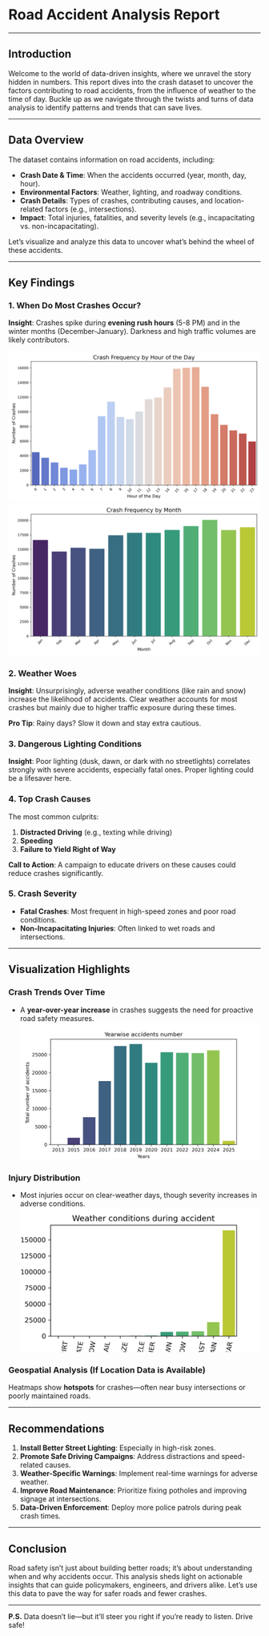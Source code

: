 # Road Accident Analysis Report

---

## **Introduction**
Welcome to the world of data-driven insights, where we unravel the story hidden in numbers. This report dives into the crash dataset to uncover the factors contributing to road accidents, from the influence of weather to the time of day. Buckle up as we navigate through the twists and turns of data analysis to identify patterns and trends that can save lives.

---

## **Data Overview**
The dataset contains information on road accidents, including:
- **Crash Date & Time**: When the accidents occurred (year, month, day, hour).
- **Environmental Factors**: Weather, lighting, and roadway conditions.
- **Crash Details**: Types of crashes, contributing causes, and location-related factors (e.g., intersections).
- **Impact**: Total injuries, fatalities, and severity levels (e.g., incapacitating vs. non-incapacitating).

Let’s visualize and analyze this data to uncover what’s behind the wheel of these accidents.

---

## **Key Findings**

### **1. When Do Most Crashes Occur?**
**Insight**: Crashes spike during **evening rush hours** (5-8 PM) and in the winter months (December-January). Darkness and high traffic volumes are likely contributors.

![Chart Placeholder: Crashes by Hour and Month](images/crash_frequency_by_hour.png)
![Chart Placeholder: Crashes by Hour and Month](images/crash_frequency_by_month.png)

### **2. Weather Woes**
**Insight**: Unsurprisingly, adverse weather conditions (like rain and snow) increase the likelihood of accidents. Clear weather accounts for most crashes but mainly due to higher traffic exposure during these times.

**Pro Tip**: Rainy days? Slow it down and stay extra cautious.

### **3. Dangerous Lighting Conditions**
**Insight**: Poor lighting (dusk, dawn, or dark with no streetlights) correlates strongly with severe accidents, especially fatal ones. Proper lighting could be a lifesaver here.

### **4. Top Crash Causes**
The most common culprits:
1. **Distracted Driving** (e.g., texting while driving)
2. **Speeding**
3. **Failure to Yield Right of Way**

**Call to Action**: A campaign to educate drivers on these causes could reduce crashes significantly.

### **5. Crash Severity**
- **Fatal Crashes**: Most frequent in high-speed zones and poor road conditions.
- **Non-Incapacitating Injuries**: Often linked to wet roads and intersections.

---

## **Visualization Highlights**

### **Crash Trends Over Time**
- A **year-over-year increase** in crashes suggests the need for proactive road safety measures.
  ![](images/crash_frequency_by_year.png)

### **Injury Distribution**
- Most injuries occur on clear-weather days, though severity increases in adverse conditions.
![Chart Placeholder: Injury Types vs. Road Conditions](images/weather_condition.png)

### **Geospatial Analysis (If Location Data is Available)**
Heatmaps show **hotspots** for crashes—often near busy intersections or poorly maintained roads.

---

## **Recommendations**
1. **Install Better Street Lighting**: Especially in high-risk zones.
2. **Promote Safe Driving Campaigns**: Address distractions and speed-related causes.
3. **Weather-Specific Warnings**: Implement real-time warnings for adverse weather.
4. **Improve Road Maintenance**: Prioritize fixing potholes and improving signage at intersections.
5. **Data-Driven Enforcement**: Deploy more police patrols during peak crash times.

---

## **Conclusion**
Road safety isn’t just about building better roads; it’s about understanding when and why accidents occur. This analysis sheds light on actionable insights that can guide policymakers, engineers, and drivers alike. Let’s use this data to pave the way for safer roads and fewer crashes.

---

**P.S.** Data doesn’t lie—but it’ll steer you right if you’re ready to listen. Drive safe!

